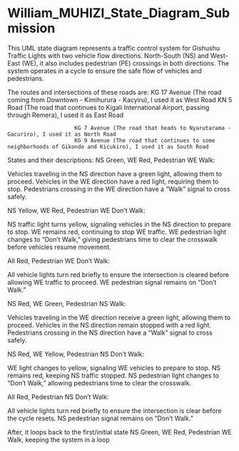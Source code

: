 # William_MUHIZI_State_Diagram_Submission

This UML state diagram represents a traffic control system for Gishushu Traffic Lights with two vehicle flow directions. North-South (NS) and West-East (WE), it also includes pedestrian (PE) crossings in both directions. The system operates in a cycle to ensure the safe flow of vehicles and pedestrians.

The routes and intersections of these roads are: KG 17 Avenue (The road coming from Downtown - Kimihurura - Kacyiru), I used it as West Road
						 KN 5 Road (The road that continues to Kigali International Airport, passing through Remera), I used it as East Road

						 KG 7 Avenue (The road that heads to Nyarutarama - Gacuriro), I used it as North Road 
						 KG 9 Avenue (The road that continues to some neighborhoods of Gikondo and Kicukiro), I used it as South Road

States and their descriptions:
NS Green, WE Red, Pedestrian WE Walk:

Vehicles traveling in the NS direction have a green light, allowing them to proceed.
Vehicles in the WE direction have a red light, requiring them to stop.
Pedestrians crossing in the WE direction have a “Walk” signal to cross safely.


NS Yellow, WE Red, Pedestrian WE Don’t Walk:

NS traffic light turns yellow, signaling vehicles in the NS direction to prepare to stop.
WE remains red, continuing to stop WE traffic.
WE pedestrian light changes to “Don’t Walk,” giving pedestrians time to clear the crosswalk before vehicles resume movement.


All Red, Pedestrian WE Don’t Walk:

All vehicle lights turn red briefly to ensure the intersection is cleared before allowing WE traffic to proceed.
WE pedestrian signal remains on “Don’t Walk.”


NS Red, WE Green, Pedestrian NS Walk:

Vehicles traveling in the WE direction receive a green light, allowing them to proceed.
Vehicles in the NS direction remain stopped with a red light.
Pedestrians crossing in the NS direction have a “Walk” signal to cross safely.


NS Red, WE Yellow, Pedestrian NS Don’t Walk:

WE light changes to yellow, signaling WE vehicles to prepare to stop.
NS remains red, keeping NS traffic stopped.
NS pedestrian light changes to “Don’t Walk,” allowing pedestrians time to clear the crosswalk.


All Red, Pedestrian NS Don’t Walk:

All vehicle lights turn red briefly to ensure the intersection is clear before the cycle resets.
NS pedestrian signal remains on “Don’t Walk.”

After, it loops back to the first/initial state NS Green, WE Red, Pedestrian WE Walk, keeping the system in a loop

